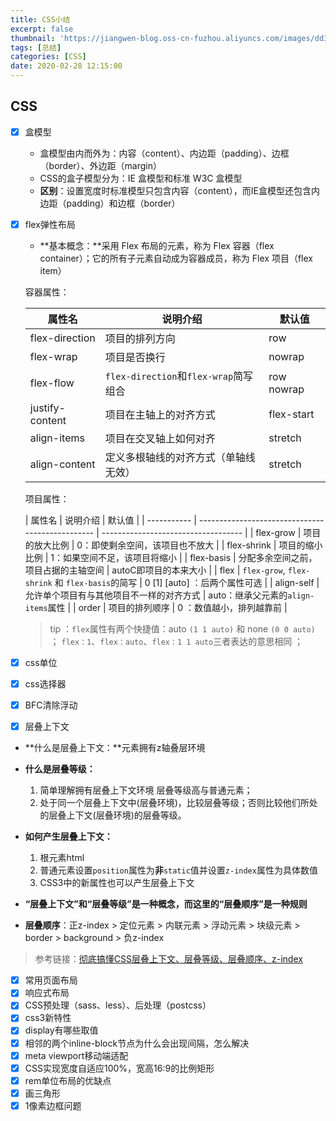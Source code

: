 ```yaml
---
title: CSS小结 
excerpt: false
thumbnail: 'https://jiangwen-blog.oss-cn-fuzhou.aliyuncs.com/images/dd3e880811ebb6e017c2d2eca2.webp'
tags: [总结]
categories: [CSS]
date: 2020-02-28 12:15:00
---
```

## CSS

- [x] 盒模型

  - 盒模型由内而外为：内容（content）、内边距（padding）、边框（border）、外边距（margin）
  - CSS的盒子模型分为：IE 盒模型和标准 W3C 盒模型
  - **区别**：设置宽度时标准模型只包含内容（content），而IE盒模型还包含内边距（padding）和边框（border）
  
  
  
- [x] flex弹性布局

  - **基本概念：**采用 Flex 布局的元素，称为 Flex 容器（flex container）；它的所有子元素自动成为容器成员，称为 Flex 项目（flex item）

  容器属性：

  | 属性名          | 说明介绍                              | 默认值      |
  | --------------- | ------------------------------------- | ----------- |
  | flex-direction  | 项目的排列方向                        | row         |
  | flex-wrap       | 项目是否换行                          | nowrap      |
  | flex-flow       | `flex-direction`和`flex-wrap`简写组合 | row  nowrap |
  | justify-content | 项目在主轴上的对齐方式                | flex-start  |
  | align-items     | 项目在交叉轴上如何对齐                | stretch     |
  | align-content   | 定义多根轴线的对齐方式（单轴线无效）  | stretch     |

  项目属性：

  | 属性名      | 说明介绍                                         | 默认值                              |
| ----------- | ------------------------------------------------ | ----------------------------------- |
  | flex-grow   | 项目的放大比例                                   | 0：即使剩余空间，该项目也不放大     |
  | flex-shrink | 项目的缩小比例                                   | 1：如果空间不足，该项目将缩小       |
  | flex-basis  | 分配多余空间之前，项目占据的主轴空间             | autoC即项目的本来大小               |
  | flex        | `flex-grow`, `flex-shrink` 和 `flex-basis`的简写 | 0  [1]  [auto] ：后两个属性可选     |
  | align-self  | 允许单个项目有与其他项目不一样的对齐方式         | auto：继承父元素的`align-items`属性 |
  | order       | 项目的排列顺序                                   | 0 ：数值越小，排列越靠前            |
  
  > tip ：`flex`属性有两个快捷值：auto `(1 1 auto)` 和 none `(0 0 auto)` ；
  > 	    `flex：1`、`flex：auto`、`flex：1 1 auto`三者表达的意思相同 ；
  
  


- [x] css单位

- [x] css选择器
- [x] BFC清除浮动

- [x] 层叠上下文

- **什么是层叠上下文：**元素拥有z轴叠层环境
- **什么是层叠等级：**
  1. 简单理解拥有层叠上下文环境 层叠等级高与普通元素；
  2. 处于同一个层叠上下文中(层叠环境)，比较层叠等级；否则比较他们所处的层叠上下文(层叠环境)的层叠等级。
- **如何产生层叠上下文：**
  1. 根元素html
  2. 普通元素设置`position`属性为**非**`static`值并设置`z-index`属性为具体数值
  3. CSS3中的新属性也可以产生层叠上下文
- **“层叠上下文”和“层叠等级”是一种概念，而这里的“层叠顺序”是一种规则**


- **层叠顺序**：正z-index > 定位元素 > 内联元素 > 浮动元素 > 块级元素 > border > background > 负z-index

> 参考链接：[彻底搞懂CSS层叠上下文、层叠等级、层叠顺序、z-index](https://www.jianshu.com/p/0f88946a0746)


- [x] 常用页面布局
- [x] 响应式布局
- [x] CSS预处理（sass、less）、后处理（postcss）
- [x] css3新特性
- [x] display有哪些取值
- [x] 相邻的两个inline-block节点为什么会出现间隔，怎么解决
- [x] meta viewport移动端适配
- [x] CSS实现宽度自适应100%，宽高16:9的比例矩形
- [x] rem单位布局的优缺点
- [x] 画三角形
- [x] 1像素边框问题